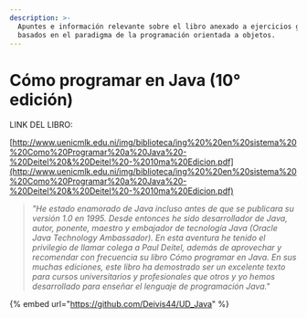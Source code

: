 ```yaml
---
description: >-
  Apuntes e información relevante sobre el libro anexado a ejercicios guía
  basados en el paradigma de la programación orientada a objetos.
---
```


# Cómo programar en Java (10° edición)

LINK DEL LIBRO:

[http://www.uenicmlk.edu.ni/img/biblioteca/ing%20%20en%20sistema%20%20Como%20Programar%20a%20Java%20-%20Deitel%20&%20Deitel%20-%2010ma%20Edicion.pdf](http://www.uenicmlk.edu.ni/img/biblioteca/ing%20%20en%20sistema%20%20Como%20Programar%20a%20Java%20-%20Deitel%20&%20Deitel%20-%2010ma%20Edicion.pdf)

> _"He estado enamorado de Java incluso antes de que se publicara su versión 1.0 en 1995. Desde entonces he sido desarrollador de Java, autor, ponente, maestro y embajador de tecnología Java (Oracle Java Technology Ambassador). En esta aventura he tenido el privilegio de llamar colega a Paul Deitel, además de aprovechar y recomendar con frecuencia su libro Cómo programar en Java. En sus muchas ediciones, este libro ha demostrado ser un excelente texto para cursos universitarios y profesionales que otros y yo hemos desarrollado para enseñar el lenguaje de programación Java."_

{% embed url="https://github.com/Deivis44/UD_Java" %}
